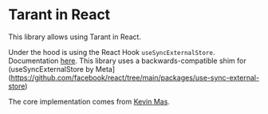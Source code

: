 # Tarant in React

This library allows using Tarant in React.

Under the hood is using the React Hook `useSyncExternalStore`. Documentation [here](https://beta.reactjs.org/reference/react/useSyncExternalStore). This library uses a backwards-compatible shim for (useSyncExternalStore by Meta](https://github.com/facebook/react/tree/main/packages/use-sync-external-store)

The core implementation comes from [Kevin Mas](https://gist.github.com/kmruiz/).